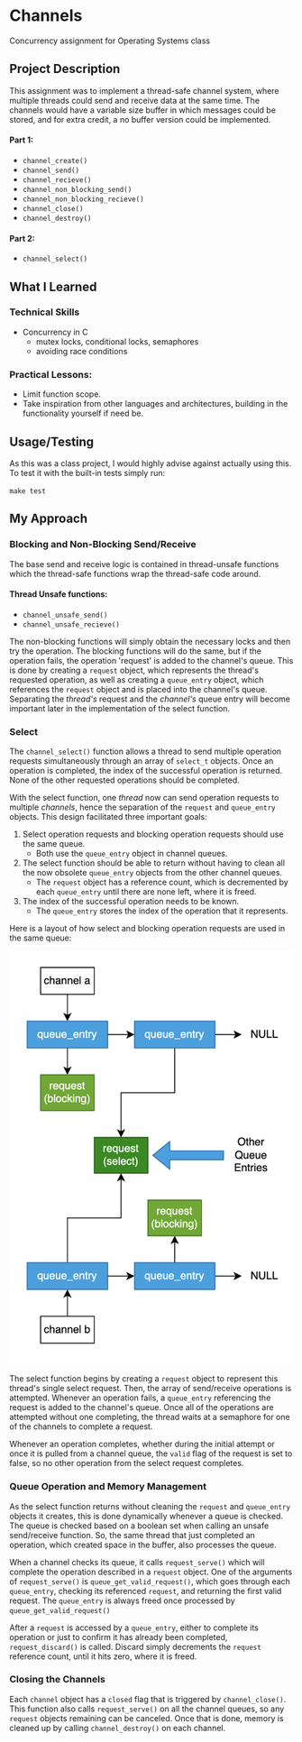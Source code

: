 # Channels
Concurrency assignment for Operating Systems class

## Project Description
This assignment was to implement a thread-safe channel system, where multiple threads could send and receive data at the same time. The channels would have a variable size buffer in which messages could be stored, and for extra credit, a no buffer version could be implemented.
#### Part 1:
- `channel_create()`
- `channel_send()`
- `channel_recieve()`
- `channel_non_blocking_send()`
- `channel_non_blocking_recieve()`
- `channel_close()`
- `channel_destroy()`
#### Part 2:
- `channel_select()`

## What I Learned

### Technical Skills
- Concurrency in C
    - mutex locks, conditional locks, semaphores 
    - avoiding race conditions
### Practical Lessons:
- Limit function scope.
- Take inspiration from other languages and architectures, building in the functionality yourself if need be.

## Usage/Testing
As this was a class project, I would highly advise against actually using this. To test it with the built-in tests simply run:

`make test`

## My Approach

### Blocking and Non-Blocking Send/Receive
The base send and receive logic is contained in thread-unsafe functions which the thread-safe functions wrap the thread-safe code around. 

#### Thread Unsafe functions:
- `channel_unsafe_send()`
- `channel_unsafe_recieve()`

The non-blocking functions will simply obtain the necessary locks and then try the operation. The blocking functions will do the same, but if the operation fails, the operation 'request' is added to the channel's queue. This is done by creating a `request` object, which represents the thread's requested operation, as well as creating a `queue_entry` object, which references the `request` object and is placed into the channel's queue. Separating the *thread's* request and the *channel's* queue entry will become important later in the implementation of the select function.

### Select
The `channel_select()` function allows a thread to send multiple operation requests simultaneously through an array of `select_t` objects. Once an operation is completed, the index of the successful operation is returned. None of the other requested operations should be completed.

With the select function, one _thread_ now can send operation requests to multiple *channels*, hence the separation of the `request` and `queue_entry` objects. This design facilitated three important goals:

1. Select operation requests and blocking operation requests should use the same queue.
	- Both use the `queue_entry` object in channel queues.
2. The select function should be able to return without having to clean all the now obsolete `queue_entry` objects from the other channel queues. 
	- The `request` object has a reference count, which is decremented by each `queue_entry` until there are none left, where it is freed.
3. The index of the successful operation needs to be known.
	- The `queue_entry` stores the index of the operation that it represents.

Here is a layout of how select and blocking operation requests are used in the same queue: 

![select_memory_layout](portfolio_resources/select_memory_layout.png)

The select function begins by creating a `request` object to represent this thread's single select request. Then, the array of send/receive operations is attempted. Whenever an operation fails, a `queue_entry` referencing the request is added to the channel's queue. Once all of the operations are attempted without one completing, the thread waits at a semaphore for one of the channels to complete a request. 

Whenever an operation completes, whether during the initial attempt or once it is pulled from a channel queue, the `valid` flag of the request is set to false, so no other operation from the select request completes. 

### Queue Operation and Memory Management
As the select function returns without cleaning the `request` and `queue_entry` objects it creates, this is done dynamically whenever a queue is checked. The queue is checked based on a boolean set when calling an unsafe send/receive function. So, the same thread that just completed an operation, which created space in the buffer, also processes the queue.

When a channel checks its queue, it calls `request_serve()` which will complete the operation described in a `request` object. One of the arguments of `request_serve()`  is `queue_get_valid_request()`, which goes through each `queue_entry`, checking its referenced `request`, and returning the first valid request. The `queue_entry` is always freed once processed by `queue_get_valid_request()`

After a `request` is accessed by a `queue_entry`, either to complete its operation or just to confirm it has already been completed, `request_discard()` is called. Discard simply decrements the `request` reference count, until it hits zero, where it is freed. 

### Closing the Channels
Each `channel` object has a `closed` flag that is triggered by `channel_close()`. This function also calls `request_serve()` on all the channel queues, so any `request` objects remaining can be canceled. Once that is done, memory is cleaned up by calling `channel_destroy()` on each channel.